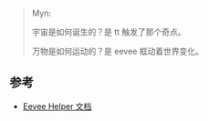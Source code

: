 > Myn:
>
> 宇宙是如何诞生的？是 tt 触发了那个奇点。
>
> 万物是如何运动的？是 eevee 框动着世界变化。 

## 参考
* [Eevee Helper 文档](https://gamebanana.com/mods/53765)